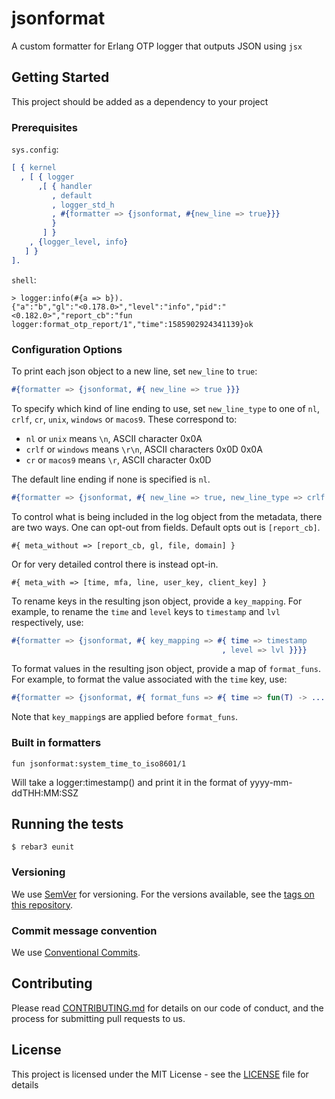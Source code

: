 # jsonformat

A custom formatter for Erlang OTP logger that outputs JSON using `jsx`

## Getting Started

This project should be added as a dependency to your project

### Prerequisites

`sys.config`:

```erlang
[ { kernel
  , [ { logger
      ,[ { handler
         , default
         , logger_std_h
         , #{formatter => {jsonformat, #{new_line => true}}}
         }
       ] }
    , {logger_level, info}
   ] }
].

```

`shell`:

```
> logger:info(#{a => b}).
{"a":"b","gl":"<0.178.0>","level":"info","pid":"<0.182.0>","report_cb":"fun logger:format_otp_report/1","time":1585902924341139}ok
```

### Configuration Options
To print each json object to a new line, set `new_line` to `true`:

```erlang
#{formatter => {jsonformat, #{ new_line => true }}}
```

To specify which kind of line ending to use, set `new_line_type` to
one of `nl`, `crlf`, `cr`, `unix`, `windows` or `macos9`. These
correspond to:

 * `nl` or `unix` means `\n`, ASCII character 0x0A
 * `crlf` or `windows` means `\r\n`, ASCII characters 0x0D 0x0A
 * `cr` or `macos9` means `\r`, ASCII character 0x0D

The default line ending if none is specified is `nl`.

```erlang
#{formatter => {jsonformat, #{ new_line => true, new_line_type => crlf }}}
```

To control what is being included in the log object from the metadata, there
are two ways. One can opt-out from fields. Default opts out is `[report_cb]`.

    #{ meta_without => [report_cb, gl, file, domain] }

Or for very detailed control there is instead opt-in.

    #{ meta_with => [time, mfa, line, user_key, client_key] }

To rename keys in the resulting json object, provide a `key_mapping`. For
example, to rename the `time` and `level` keys to `timestamp` and `lvl`
respectively, use:

```erlang
#{formatter => {jsonformat, #{ key_mapping => #{ time => timestamp
                                               , level => lvl }}}}
```

To format values in the resulting json object, provide a map of `format_funs`.
For example, to format the value associated with the `time` key, use:

```erlang
#{formatter => {jsonformat, #{ format_funs => #{ time => fun(T) -> ... end }}}
```

Note that `key_mapping`s are applied before `format_funs`.

### Built in formatters

    fun jsonformat:system_time_to_iso8601/1

Will take a logger:timestamp() and print it in the format of yyyy-mm-ddTHH:MM:SSZ 

## Running the tests

```
$ rebar3 eunit
```

### Versioning

We use [SemVer](http://semver.org/) for versioning. For the versions available, see the [tags on this repository](https://github.com/kivra/jsonformat/tags).

### Commit message convention
We use [Conventional Commits](https://www.conventionalcommits.org).

## Contributing

Please read [CONTRIBUTING.md](CONTRIBUTING.md) for details on our code of conduct, and the process for submitting pull requests to us.

## License

This project is licensed under the MIT License - see the [LICENSE](LICENSE) file for details
